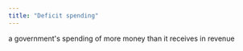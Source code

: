 ```yaml
---
title: "Deficit spending"
---
```

a government's spending of more money than it receives in revenue

